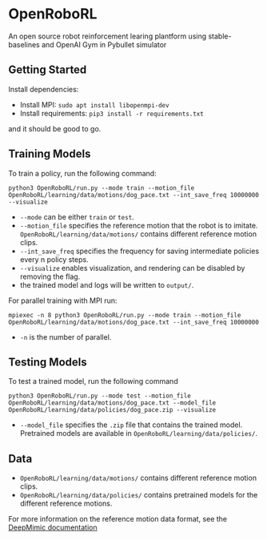# OpenRoboRL

An open source robot reinforcement learing plantform using stable-baselines and OpenAI Gym in Pybullet simulator

## Getting Started

Install dependencies:

- Install MPI: `sudo apt install libopenmpi-dev`
- Install requirements: `pip3 install -r requirements.txt`

and it should be good to go.

## Training Models

To train a policy, run the following command:

``python3 OpenRoboRL/run.py --mode train --motion_file OpenRoboRL/learning/data/motions/dog_pace.txt --int_save_freq 10000000 --visualize``

- `--mode` can be either `train` or `test`.
- `--motion_file` specifies the reference motion that the robot is to imitate. `OpenRoboRL/learning/data/motions/` contains different reference motion clips.
- `--int_save_freq` specifies the frequency for saving intermediate policies every n policy steps.
- `--visualize` enables visualization, and rendering can be disabled by removing the flag.
- the trained model and logs will be written to `output/`.

For parallel training with MPI run:

``mpiexec -n 8 python3 OpenRoboRL/run.py --mode train --motion_file OpenRoboRL/learning/data/motions/dog_pace.txt --int_save_freq 10000000``

- `-n` is the number of parallel.

## Testing Models

To test a trained model, run the following command

``python3 OpenRoboRL/run.py --mode test --motion_file OpenRoboRL/learning/data/motions/dog_pace.txt --model_file OpenRoboRL/learning/data/policies/dog_pace.zip --visualize``

- `--model_file` specifies the `.zip` file that contains the trained model. Pretrained models are available in `OpenRoboRL/learning/data/policies/`.


## Data

- `OpenRoboRL/learning/data/motions/` contains different reference motion clips.
- `OpenRoboRL/learning/data/policies/` contains pretrained models for the different reference motions.

For more information on the reference motion data format, see the [DeepMimic documentation](https://github.com/xbpeng/DeepMimic)


